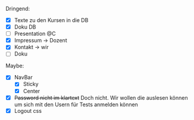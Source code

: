 Dringend:
- [x] Texte zu den Kursen in die DB
- [x] Doku DB
- [ ] Presentation @C
- [x] Impressum -> Dozent
- [x] Kontakt -> wir
- [ ] Doku

Maybe:
- [x] NavBar
  - [x] Sticky
  - [x] Center
- [x] ~~Password nicht im klartext~~ Doch nicht. Wir wollen die auslesen können um sich mit den Usern für Tests anmelden können
- [x] Logout css
